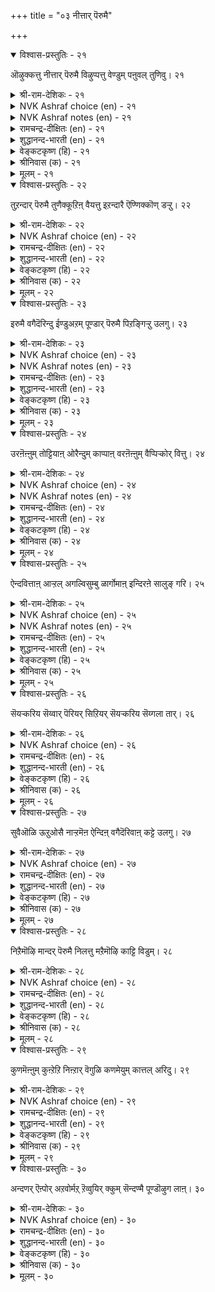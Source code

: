 +++
title = "०३ नीत्तार् पॆरुमै"

+++


<details open><summary>विश्वास-प्रस्तुतिः - २१</summary>

ऒऴुक्कत्तु नीत्तार् पॆरुमै विऴुप्पत्तु
वेण्डुम् पऩुवल् तुणिवु। २१
</details>

<details><summary>श्री-राम-देशिकः - २१</summary>

संन्यासैनां सदाचारशीलानां विदितात्मनाम् ।  
आमनन्ति समे ग्रन्थाः मान्या माहात्म्यमुत्तमम् ॥ २१॥
</details>

<details><summary>NVK Ashraf choice (en) - २१</summary>

००२१
Scriptures ought to exalt with firmness
The greatness of disciplined ascetics. *
(Satguru Subramuniyaswami)
</details>

<details><summary>NVK Ashraf notes (en) - २१</summary>

२१. Compare with couplet २८ for similarity.
</details>

<details><summary>रामचन्द्र-दीक्षितः (en) - २१</summary>

21\. oḻukkattu nīttār perumai viḻuppattu  
vēṇṭum- paṉuval tuṇivu.

21\. The one supreme thing all scriptures affirm is the great renunciation of those who walk in right conduct.  
</details>

<details><summary>शुद्धानन्द-भारती (en) - २१</summary>

1\. ஒழுக்கத்து நீத்தார் பெருமை விழுப்பத்து  
வேண்டும் பனுவல் துணிவு  
No merit can be held so high  
As theirs who sense and self deny.         21  
</details>

<details><summary>वेङ्कटकृष्ण (हि) - २१</summary>

21
सदाचार संपन्न जो, यदि यति हों वे श्रेष्ठ ।  
धर्मशास्त्र सब मानते, उनकी महिमा श्रेष्ठ ॥
</details>

<details><summary>श्रीनिवास (क) - २१</summary>

21. ऒळ्ळॆय नडतॆयल्लि नडॆदुकॊण्डु, ऎल्लवन्नु तॊरॆदु सन्यासधर्मदल्लि बाळिदवर हिरिमॆयन्नु मेलागि वर्णिसि हेळुवुदु ऎल्ल शास्त्र ग्रन्थगळ गुरियू आगिदॆ

</details>

<details><summary>मूलम् - २१</summary>

ऒऴुक्कत्तु नीत्तार् पॆरुमै विऴुप्पत्तु
वेण्डुम् पऩुवल् तुणिवु। २१
</details>

<details open><summary>विश्वास-प्रस्तुतिः - २२</summary>

तुऱन्दार् पॆरुमै तुणैक्कूऱिऩ् वैयत्तु
इऱन्दारै ऎण्णिक्कॊण् डऱ्ऱु। २२
</details>

<details><summary>श्री-राम-देशिकः - २२</summary>

निराशस्य मुनेः श्रैष्ठयगणनं ''जीवयकोटयः ।  
कति जाता मृताश्चे''ति गणनेन समं भवेत् ॥ २२॥
</details>

<details><summary>NVK Ashraf choice (en) - २२</summary>

००२२
To recount an ascetic's greatness
Is to count the world's dead. *
(P.S. Sundaram)
</details>

<details><summary>रामचन्द्र-दीक्षितः (en) - २२</summary>

22\. tuṟantār perumai tuṇaik kūṟiṉ, vaiyattu  
iṟantārai eṇṇikkoṇṭaṟṟu.

22\. To measure the greatness of one who has renounced is like reckoning the number of the dead in this world.  
</details>

<details><summary>शुद्धानन्द-भारती (en) - २२</summary>

2\. துறந்தார் பெருமை துணைக்கூறின் வையத்து  
இறந்தாரை எண்ணிக்கொண் டற்று  
To con ascetic glory here  
Is to count the dead upon the sphere.         22  
</details>

<details><summary>वेङ्कटकृष्ण (हि) - २२</summary>

22
यति-महिमा को आंकने, यदि हो कोई यत्न ।  
जग में मृत-जन-गणन सम, होता है वह यत्न ॥
</details>

<details><summary>श्रीनिवास (क) - २२</summary>

22. तॊरॆदवर महिमॆयन्नु अळॆयलु होगुवुदु, लोकदल्लि सत्तवर सङ्ख्ययन्नु ऎणिसुवन्तॆ

</details>

<details><summary>मूलम् - २२</summary>

तुऱन्दार् पॆरुमै तुणैक्कूऱिऩ् वैयत्तु
इऱन्दारै ऎण्णिक्कॊण् डऱ्ऱु। २२
</details>

<details open><summary>विश्वास-प्रस्तुतिः - २३</summary>

इरुमै वगैदॆरिन्दु ईण्डुअऱम् पूण्डार्
पॆरुमै पिऱङ्गिऱ्ऱु उलगु। २३
</details>

<details><summary>श्री-राम-देशिकः - २३</summary>

विज्ञाय मोक्षभवयोः सम्भवं सुखदुःखयोः ।  
संन्यासं भजतां मुक्त्यै प्रभावो बहुमन्यते ॥ २३॥
</details>

<details><summary>NVK Ashraf choice (en) - २३</summary>

००२३
The world shines on the greatness of those who,
Knowing both, choose renunciation. *
(P.S. Sundaram)
</details>

<details><summary>NVK Ashraf notes (en) - २३</summary>

२३. "Both" here refer to the paths of 'householder' and 'ascetic'.
</details>

<details><summary>रामचन्द्र-दीक्षितः (en) - २३</summary>

23\. irumai vakai terintu īṇṭu aṟam pūṇṭār  
perumai piṟaṅkiṟṟu, ulaku.

23\. The greatest thing on earth is the renunciation of those who understand birth and liberation.  
</details>

<details><summary>शुद्धानन्द-भारती (en) - २३</summary>

3\. இருமை வகைதெரிந்து ஈண்டுஅறம் பூண்டார்  
பெருமை பிறங்கிற்று உலகு  
No lustre can with theirs compare  
Who know the right and virtue wear.         23  
</details>

<details><summary>वेङ्कटकृष्ण (हि) - २३</summary>

23
जन्म-मोक्ष के ज्ञान से, ग्रहण किया सन्यास ।  
उनकी महिमा का बहुत, जग में रहा प्रकाश ॥
</details>

<details><summary>श्रीनिवास (क) - २३</summary>

23. ऎरडु बगॆयन्नु (जनन मत्तु मुक्ति) अरितुकॊण्डु धर्ममार्गदल्लि नडॆयुवर हिरिमॆयु लोकवन्नु बॆळगुत्तदॆ.

</details>

<details><summary>मूलम् - २३</summary>

इरुमै वगैदॆरिन्दु ईण्डुअऱम् पूण्डार्
पॆरुमै पिऱङ्गिऱ्ऱु उलगु। २३
</details>

<details open><summary>विश्वास-प्रस्तुतिः - २४</summary>

उरऩॆऩ्ऩुम् तोट्टियाऩ् ओरैन्दुम् काप्पाऩ्
वरऩॆऩ्ऩुम् वैप्पिऱ्कोर् वित्तु। २४
</details>

<details><summary>श्री-राम-देशिकः - २४</summary>

धैर्याङ्कुशेन् संयम्य गजान् पञ्चेन्द्रियात्मकान् ।  
यः पालयत्ययं मोक्षफलकृद्वीजवद्भवेत् ॥ २४॥
</details>

<details><summary>NVK Ashraf choice (en) - २४</summary>

००२४
The restraint of senses five by the ankush of firmness
Is the seed for the bliss of heaven.
(N.V.K. Ashraf)
</details>

<details><summary>NVK Ashraf notes (en) - २४</summary>

२४. The word "तोट्टि" here mean a "hook", implying the prod or ankush employed by mahouts to restrain elephants.
</details>

<details><summary>रामचन्द्र-दीक्षितः (en) - २४</summary>

24\. uraṉ eṉṉum tōṭṭiyāṉ, ōr aintum kāppāṉ  
varaṉ eṉṉum vaippiṟku ōr vittu.

24\. He who with firmness bridles the five senses is (himself) the seed of the eternal bliss.  
Verily he is the seed of the immortals who with firmness bridles the five senses.  
</details>

<details><summary>शुद्धानन्द-भारती (en) - २४</summary>

4\. உரனென்னும் தோட்டியான் ஓரைந்தும் காப்பான்  
வரன்என்னும் வைப்பிற்கோர் வித்து  
With hook of firmness to restrain  
The senses five, is heaven to gain.         24  
</details>

<details><summary>वेङ्कटकृष्ण (हि) - २४</summary>

24
अंकुश से दृढ़ ज्ञान के, इन्द्रिय राखे आप ।  
ज्ञानी वह वर लोक का, बीज बनेगा आप ॥
</details>

<details><summary>श्रीनिवास (क) - २४</summary>

24. दृढनिश्चयदिन्द ऐदिन्द्रियगळन्नु कडिवाण हाकि कापाडुववनु, वरनिधियाद मोक्षक्क् बीजदन्तॆ

</details>

<details><summary>मूलम् - २४</summary>

उरऩॆऩ्ऩुम् तोट्टियाऩ् ओरैन्दुम् काप्पाऩ्
वरऩॆऩ्ऩुम् वैप्पिऱ्कोर् वित्तु। २४
</details>

<details open><summary>विश्वास-प्रस्तुतिः - २५</summary>

ऐन्दवित्ताऩ् आऱ्ऱल् अगल्विसुम्बु ळार्गोमाऩ्
इन्दिरऩे सालुङ् गरि। २५
</details>

<details><summary>श्री-राम-देशिकः - २५</summary>

आशापञ्चकमुक्तस्य गीयते शक्तिरुत्तमा ।  
गौतमादात्तशापोऽत्र देवराजो निदर्शनम् ॥ २५॥
</details>

<details><summary>NVK Ashraf choice (en) - २५</summary>

००२५
Even the celestial king Indra will vouch the strength
Of one who rules his senses five. *
(K. Kannan), (P.S. Sundaram)
</details>

<details><summary>NVK Ashraf notes (en) - २५</summary>

२५. S.M. Diaz (२०००), citing Manakkudavar's commentary, says it only refers to the insecurity of Indra had whenever a sage effectively controls his five senses and reached the heights of penance, lest he should ultimately endanger his own position - and so Valluvar used him as the witness to the ascetic's prowess.
</details>

<details><summary>रामचन्द्र-दीक्षितः (en) - २५</summary>

25\. aintu avittāṉ āṟṟal, akal vicumpuḷār kōmāṉ  
intiraṉē cālum, kari.

25\. Indra, the Lord of the skies is himself a witness, to the might of those who have conquered their five senses.  
</details>

<details><summary>शुद्धानन्द-भारती (en) - २५</summary>

5\. ஐந்தவித்தான் ஆற்றல் அகல்விசும்பு ளார்கோமான்  
இந்திரனே சாலுங் கரி  
Indra himself has cause to say  
How great the power ascetics' sway.         25  
</details>

<details><summary>वेङ्कटकृष्ण (हि) - २५</summary>

25
जो है इन्द्रिय-निग्रही, उसकी शक्ति अथाह ।  
स्वर्गाधीश्वर इन्द्र ही, इसका रहा गवाह ॥
</details>

<details><summary>श्रीनिवास (क) - २५</summary>

25. ऐदु इन्द्रियगळन्नु निग्रहिसिदवन तपोबलक्कॆ विशालवाद आकाशदल्लि नॆलॆसिरुव देवतॆगळ दॊरॆयाद इन्द्रने साक्षि.

</details>

<details><summary>मूलम् - २५</summary>

ऐन्दवित्ताऩ् आऱ्ऱल् अगल्विसुम्बु ळार्गोमाऩ्
इन्दिरऩे सालुङ् गरि। २५
</details>

<details open><summary>विश्वास-प्रस्तुतिः - २६</summary>

सॆयऱ्करिय सॆय्वार् पॆरियर् सिऱियर्
सॆयऱ्करिय सॆय्गला तार्। २६
</details>

<details><summary>श्री-राम-देशिकः - २६</summary>

सर्वेन्द्रियजयाख्यानं कर्मान्यैर्दुष्करं जनैः ।  
ये कुर्वन्त्युत्तमास्ते स्युः अन्येत्वधम मध्यमाः ॥ २६॥
</details>

<details><summary>NVK Ashraf choice (en) - २६</summary>

००२६
Great people take on difficult tasks;
Small people avoid them.
(Norman Cutler)
</details>

<details><summary>रामचन्द्र-दीक्षितः (en) - २६</summary>

26\. ceyaṟku ariya ceyvār periyar; ciṟiyar  
ceyaṟku ariya ceykalātār.

26\. The great achieve the impossible; the little cannot.  
</details>

<details><summary>शुद्धानन्द-भारती (en) - २६</summary>

6\. செயற்கரிய செய்வார் பெரியர் சிறியர்  
செயற்கரிய செய்கலா தார்  
The small the paths of ease pursue  
The great achieve things rare to do.         26  
</details>

<details><summary>वेङ्कटकृष्ण (हि) - २६</summary>

26
करते दुष्कर कर्म हैं, जो हैं साधु महान ।  
दुष्कर जो नहिं कर सके, अधम लोक वे जान ॥
</details>

<details><summary>श्रीनिवास (क) - २६</summary>

26. माडलु असाध्यवॆनिसिदुदन्नु दॊड्डवरु माडितोरुत्तारॆ ; अल्परिगॆ अदु असाध्य.

</details>

<details><summary>मूलम् - २६</summary>

सॆयऱ्करिय सॆय्वार् पॆरियर् सिऱियर्
सॆयऱ्करिय सॆय्गला तार्। २६
</details>

<details open><summary>विश्वास-प्रस्तुतिः - २७</summary>

सुवैऒळि ऊऱुओसै नाऱ्ऱमॆऩ ऐन्दिऩ्
वगैदॆरिवाऩ् कट्टे उलगु। २७
</details>

<details><summary>श्री-राम-देशिकः - २७</summary>

रूपगान्धरसादीनां तन्मात्राणां विधां भुवि ।  
जानाति यः प्रपञ्चोऽयं वशे तस्य भविष्यति ॥ २७॥
</details>

<details><summary>NVK Ashraf choice (en) - २७</summary>

००२७
This world is his who knows for what these five are:
Taste, sight, touch, sound and smell. *
(P.S. Sundaram)
</details>

<details><summary>रामचन्द्र-दीक्षितः (en) - २७</summary>

27\. cuvai, oḷi, ūṟu, ōcai, nāṟṟam eṉṟu aintiṉ  
vakai terivāṉkaṭṭē-ulaku.

27\. The world falls at the feet of one who has realised the true nature of the taste, sight, touch, sound and smell.  
</details>

<details><summary>शुद्धानन्द-भारती (en) - २७</summary>

7\. சுவைஒளி ஊறுஓசை நாற்றமென்று ஐந்தின்  
வகைதெரிவான் கட்டே உலகு  
They gain the world, who grasp and tell  
Of taste, sight, hearing, touch and smell.         27  
</details>

<details><summary>वेङ्कटकृष्ण (हि) - २७</summary>

27
स्पर्श रूप रस गन्ध औ', शब्द मिला कर पंच ।  
समझे इन्के तत्व जो, समझे वही प्रपंच ॥
</details>

<details><summary>श्रीनिवास (क) - २७</summary>

27. रूप, रस, स्पर्श, शब्द, गन्धगळॆम्ब ऐदु इन्द्रियगळ बगॆगळन्नु बल्लवन बळियल्लिये लोकवॆल्ल नॆलसिरुत्तदॆ.

</details>

<details><summary>मूलम् - २७</summary>

सुवैऒळि ऊऱुओसै नाऱ्ऱमॆऩ ऐन्दिऩ्
वगैदॆरिवाऩ् कट्टे उलगु। २७
</details>

<details open><summary>विश्वास-प्रस्तुतिः - २८</summary>

निऱैमॊऴि मान्दर् पॆरुमै निलत्तु
मऱैमॊऴि काट्टि विडुम्। २८
</details>

<details><summary>श्री-राम-देशिकः - २८</summary>

यतोक्तधर्मनिष्ठानां यतीनां महिमादिकम् ।  
मन्त्रादि सहितैर्वेदवाक्यैरेव निरूप्यते ॥ २८॥
</details>

<details><summary>NVK Ashraf choice (en) - २८</summary>

००२८
The scriptures of the world proclaim
The potent utterance of the great.
(P.S. Sundaram)
</details>

<details><summary>रामचन्द्र-दीक्षितः (en) - २८</summary>

28\. niṟaimoḻi māntar perumai nilattu  
maṟaimoḻi kāṭṭiviṭum.

28\. The greatness of the sages in this world is borne out by their prophetic utterances.  
</details>

<details><summary>शुद्धानन्द-भारती (en) - २८</summary>

8\. நிறைமொழி மாந்தர் பெருமை நிலத்து  
மறைமொழி காட்டி விடும்  
Full-worded men by what they say,  
Their greatness to the world display.         28  
</details>

<details><summary>वेङ्कटकृष्ण (हि) - २८</summary>

28
भाषी वचन अमोध की, जो है महिमा सिद्ध ।  
गूढ़ मंत्र उनके कहे, जग में करें प्रसिद्ध ॥
</details>

<details><summary>श्रीनिवास (क) - २८</summary>

28. अर्थवत्ताद मातुगळन्नु आडुव ज्ञानिगळ हिरिमॆयन्नु ई लोकदल्लि अवर वेदरूपद बोधॆय मातुगळल्ले काणबहुदु.

</details>

<details><summary>मूलम् - २८</summary>

निऱैमॊऴि मान्दर् पॆरुमै निलत्तु
मऱैमॊऴि काट्टि विडुम्। २८
</details>

<details open><summary>विश्वास-प्रस्तुतिः - २९</summary>

कुणमॆऩ्ऩुम् कुऩ्ऱेऱि निऩ्ऱार् वॆगुळि
कणमेयुम् कात्तल् अरिदु। २९
</details>

<details><summary>श्री-राम-देशिकः - २९</summary>

गुणपर्वतमारूढाः मुनयः कुपिता यदि ।  
क्षणिकोऽपि स दुर्वारफलःशान्तिप्रसादने ॥ २९॥
</details>

<details><summary>NVK Ashraf choice (en) - २९</summary>

००२९
The wrath of those who have scaled the heights of character
Can't be endured even for a moment. *
(K. Kannan), (J. Narayanaswamy)
</details>

<details><summary>रामचन्द्र-दीक्षितः (en) - २९</summary>

29\. kuṇam eṉṉum kuṉṟu ēṟi niṉṟār vekuḷi  
kaṇam ēyum, kāttal aritu.

29\. It is impossible to resist even for a minute the wrath of those who stand on the hill of virtue’s actions.  
</details>

<details><summary>शुद्धानन्द-भारती (en) - २९</summary>

9\. குணமென்னும் குன்றேறி நின்றார் வெகுளி  
கணமேயுங் காத்தல் அரிது.  
Their wrath, who've climb'd the mount of good,  
Though transient, cannot be withstood.         29  
</details>

<details><summary>वेङ्कटकृष्ण (हि) - २९</summary>

29
सद्गुण रूपी अचल पर, जो हैं चढ़े सुजान ।  
उनके क्षण का क्रोध भी, सहना दुष्कर जान ॥
</details>

<details><summary>श्रीनिवास (क) - २९</summary>

29. गुणवॆम्ब शिखरवन्नेरि निन्तवर कोपवु, क्षणमात्रवादरू ताळि कॊळ्ळलु असाध्य.

</details>

<details><summary>मूलम् - २९</summary>

कुणमॆऩ्ऩुम् कुऩ्ऱेऱि निऩ्ऱार् वॆगुळि
कणमेयुम् कात्तल् अरिदु। २९
</details>

<details open><summary>विश्वास-प्रस्तुतिः - ३०</summary>

अन्दणर् ऎऩ्पोर् अऱवोर्मऱ् ऱॆव्वुयिर् क्कुम्
सॆन्दण्मै पूण्डॊऴुग लाऩ्। ३०
</details>

<details><summary>श्री-राम-देशिकः - ३०</summary>

सर्वभूतदयासान्द्राः ये तु धर्मपरायणाः ।  
त एव ब्राह्मणाः प्रोक्ताः यतयः संशितव्रता ॥ ३०॥
</details>

<details><summary>NVK Ashraf choice (en) - ३०</summary>

००३०
Ascetics are called men of virtue
For they assume the role of mercy for all that live.
(N.V.K. Ashraf)
</details>

<details><summary>रामचन्द्र-दीक्षितः (en) - ३०</summary>

30\. antaṇar eṉpōr aṟavōr-maṟṟu ev uyirkkum  
cen taṇmai pūṇṭu oḻukalāṉ.

30\. They are the Brahmans who are righteous and love all creation.
</details>

<details><summary>शुद्धानन्द-भारती (en) - ३०</summary>

10\. அந்தணர் என்போர் அறவோர்மற் றெவ்வுயிர்க்கும்  
செந்தண்மை பூண்டொழுக லான்  
With gentle mercy towards all,  
The sage fulfils the vitue's call.         30  
</details>

<details><summary>वेङ्कटकृष्ण (हि) - ३०</summary>

30
करते हैं सब जीव से, करुणामय व्यवहार ।  
कहलाते हैं तो तभी, साधु दया-आगार ॥
</details>

<details><summary>श्रीनिवास (क) - ३०</summary>

30. धर्म मार्गदल्लि नडॆयुववरे अन्दणरु (ब्राह्मणरु) ; एकॆन्दरॆ अवरु मत्तॆल्ल प्राणिगळन्नु निजवाद करुणॆयिन्द काणलु प्रतिज्ञॆ माडुत्तारॆ.
</details>

<details><summary>मूलम् - ३०</summary>

अन्दणर् ऎऩ्पोर् अऱवोर्मऱ् ऱॆव्वुयिर् क्कुम्
सॆन्दण्मै पूण्डॊऴुग लाऩ्। ३०
</details>

